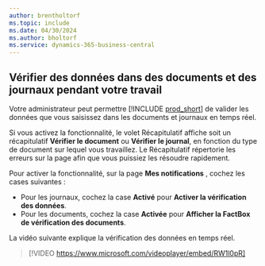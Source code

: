 ```yaml
---
author: brentholtorf
ms.topic: include
ms.date: 04/30/2024
ms.author: bholtorf
ms.service: dynamics-365-business-central
---
```

## Vérifier des données dans des documents et des journaux pendant votre travail

Votre administrateur peut permettre [!INCLUDE [prod_short](prod_short.md)] de valider les données que vous saisissez dans les documents et journaux en temps réel.

Si vous activez la fonctionnalité, le volet Récapitulatif affiche soit un récapitulatif **Vérifier le document** ou **Vérifier le journal**, en fonction du type de document sur lequel vous travaillez. Le Récapitulatif répertorie les erreurs sur la page afin que vous puissiez les résoudre rapidement.

Pour activer la fonctionnalité, sur la page **Mes notifications** , cochez les cases suivantes :

* Pour les journaux, cochez la case **Activé** pour **Activer la vérification des données**.
* Pour les documents, cochez la case **Activée** pour **Afficher la FactBox de vérification des documents**.

La vidéo suivante explique la vérification des données en temps réel.

> [!VIDEO https://www.microsoft.com/videoplayer/embed/RW1l0pR]